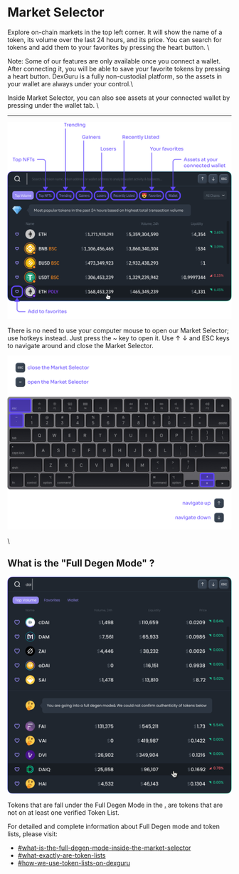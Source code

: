 # Market Selector

Explore on-chain markets in the top left corner. It will show the name of a token, its volume over the last 24 hours, and its price. You can search for tokens and add them to your favorites by pressing the heart button. \


Note: Some of our features are only available once you connect a wallet. After connecting it, you will be able to save your favorite tokens by pressing a heart button. DexGuru is a fully non-custodial platform, so the assets in your wallet are always under your control.\


Inside Market Selector, you can also see assets at your connected wallet by pressing under the wallet tab. \
****

![](<../../../.gitbook/assets/Market Selector 01.png>)

There is no need to use your computer mouse to open our Market Selector; use hotkeys instead. Just press the \~ key to open it. Use ↑  ↓ and ESC keys to navigate around and close the Market Selector.&#x20;

![](<../../../.gitbook/assets/Market Selector 02.png>)

\


## What is the "Full Degen Mode" ?

![](<../../../.gitbook/assets/market-selector (1).png>)

Tokens that are fall under the Full Degen Mode in the [.](./ "mention") are tokens that are not on at least one verified Token List.&#x20;

For detailed and complete information about Full Degen mode and token lists, please visit:

* [#what-is-the-full-degen-mode-inside-the-market-selector](../../faq.md#what-is-the-full-degen-mode-inside-the-market-selector "mention")&#x20;
* [#what-exactly-are-token-lists](../../faq.md#what-exactly-are-token-lists "mention")
* [#how-we-use-token-lists-on-dexguru](../../faq.md#how-we-use-token-lists-on-dexguru "mention")
